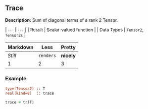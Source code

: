 ## Trace

**Description:** Sum of diagonal terms of a rank 2 Tensor.

| ---        | ---                    |
| Result     | Scalar-valued function |
| Data Types | `Tensor2`, `Tensor2s`  |

Markdown | Less | Pretty
--- | --- | ---
*Still* | `renders` | **nicely**
1 | 2 | 3

### Example

```fortran
type(Tensor2) :: T
real(kind=8)  :: trace

trace = tr(T)
```

